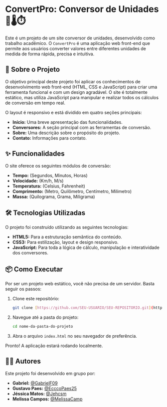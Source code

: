 # ConvertPro: Conversor de Unidades 📏🌡️⏱️

Este é um projeto de um site conversor de unidades, desenvolvido como trabalho acadêmico. O `ConvertPro` é uma aplicação web front-end que permite aos usuários converter valores entre diferentes unidades de medida de forma rápida, precisa e intuitiva.

## 🚀 Sobre o Projeto

O objetivo principal deste projeto foi aplicar os conhecimentos de desenvolvimento web front-end (HTML, CSS e JavaScript) para criar uma ferramenta funcional e com um design agradável. O site é totalmente estático, mas utiliza JavaScript para manipular e realizar todos os cálculos de conversão em tempo real.

O layout é responsivo e está dividido em quatro seções principais:
* **Início:** Uma breve apresentação das funcionalidades.
* **Conversores:** A seção principal com as ferramentas de conversão.
* **Sobre:** Uma descrição sobre o propósito do projeto.
* **Contato:** Informações para contato.

## ✨ Funcionalidades

O site oferece os seguintes módulos de conversão:

* **Tempo:** (Segundos, Minutos, Horas)
* **Velocidade:** (Km/h, M/s)
* **Temperatura:** (Celsius, Fahrenheit)
* **Comprimento:** (Metro, Quilômetro, Centímetro, Milímetro)
* **Massa:** (Quilograma, Grama, Miligrama)

## 🛠️ Tecnologias Utilizadas

O projeto foi construído utilizando as seguintes tecnologias:

* **HTML5:** Para a estruturação semântica do conteúdo.
* **CSS3:** Para estilização, layout e design responsivo.
* **JavaScript:** Para toda a lógica de cálculo, manipulação e interatividade dos conversores.

## 📦 Como Executar

Por ser um projeto web estático, você não precisa de um servidor. Basta seguir os passos:

1.  Clone este repositório:
    ```bash
    git clone [https://github.com/SEU-USUARIO/SEU-REPOSITORIO.git](https://github.com/SEU-USUARIO/SEU-REPOSITORIO.git)
    ```
2.  Navegue até a pasta do projeto:
    ```bash
    cd nome-da-pasta-do-projeto
    ```
3.  Abra o arquivo `index.html` no seu navegador de preferência.

Pronto! A aplicação estará rodando localmente.

## 🧑‍💻 Autores

Este projeto foi desenvolvido em grupo por:

* **Gabriel:** [@GabrielF09](https://github.com/GabrielF09)
* **Gustavo Paes:** [@EcccoPaes25](https://github.com/EcccoPaes25)
* **Jéssica Matos:** [@Jehcsm](https://github.com/Jehcsm)
* **Melissa Campos:** [@MelissaCamp](https://github.com/MelissaCamp)
